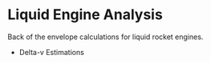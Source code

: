 # Liquid Engine Analysis

Back of the envelope calculations for liquid rocket engines.

 - Delta-v Estimations
